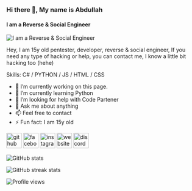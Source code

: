 ### Hi there 👋, My name is Abdullah
#### I am a Reverse & Social Engineer
![I am a Reverse & Social Engineer](https://i.ytimg.com/vi/mzu8ItaGQTQ/maxresdefault.jpg)

Hey, I am 15y old pentester, developer, reverse & social engineer, If you need any type of hacking or help, you can contact me, I know a little bit hacking too (hehe)

Skills: C# / PYTHON / JS / HTML / CSS

- 🔭 I’m currently working on this page. 
- 🌱 I’m currently learning Python 
- 🤔 I’m looking for help with Code Partener 
- 💬 Ask me about anything 
- 📫 Feel free to contact
- ⚡ Fun fact: I am 15y old 


[<img src='https://cdn.jsdelivr.net/npm/simple-icons@3.0.1/icons/github.svg' alt='github' height='40'>](https://github.com/Abdulla-Official)  [<img src='https://cdn.jsdelivr.net/npm/simple-icons@3.0.1/icons/facebook.svg' alt='facebook' height='40'>](https://www.facebook.com/er3n.ex)  [<img src='https://cdn.jsdelivr.net/npm/simple-icons@3.0.1/icons/instagram.svg' alt='instagram' height='40'>](https://www.instagram.com/_abdullah_______0/)  [<img src='https://cdn.jsdelivr.net/npm/simple-icons@3.0.1/icons/icloud.svg' alt='website' height='40'>](https://abdulla-official.github.io/mrx/)  [<img src='https://cdn.jsdelivr.net/npm/simple-icons@3.0.1/icons/discord.svg' alt='discord' height='40'>](https://discord.com/users/885743451117862934)  

![GitHub stats](https://github-readme-stats.vercel.app/api?username=Abdulla-Official&show_icons=true)  

![GitHub streak stats](https://github-readme-streak-stats.herokuapp.com/?user=Abdulla-Official)  

![Profile views](https://gpvc.arturio.dev/Abdulla-Official)  

